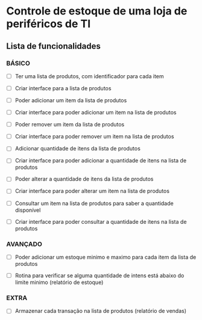 # Controle de estoque de uma loja de periféricos de TI

## Lista de funcionalidades

### BÁSICO

- [ ] Ter uma lista de produtos, com identificador para cada item 
- [ ] Criar interface para a lista de produtos

- [ ] Poder adicionar um item da lista de produtos
- [ ] Criar interface para poder adicionar um item na lista de produtos

- [ ] Poder remover um item da lista de produtos 
- [ ] Criar interface para poder remover um item na lista de produtos

- [ ] Adicionar quantidade de itens da lista de produtos
- [ ] Criar interface para poder adicionar a quantidade de itens na lista de produtos

- [ ] Poder alterar a quantidade de itens da lista de produtos 
- [ ] Criar interface para poder alterar um item na lista de produtos

- [ ] Consultar um item na lista de produtos para saber a quantidade disponível
- [ ] Criar interface para poder consultar a quantidade de itens na lista de produtos


### AVANÇADO

- [ ] Poder adicionar um estoque minimo e maximo para cada item da lista de produtos
- [ ] Rotina para verificar se alguma quantidade de intens está abaixo do limite minimo (relatório de estoque)


### EXTRA

- [ ] Armazenar cada transação na lista de produtos (relatório de vendas)






